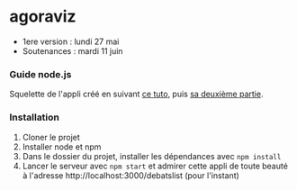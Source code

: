 # agoraviz


*  1ere version : lundi 27 mai
*  Soutenances : mardi 11 juin

### Guide node.js

Squelette de l'appli créé en suivant [ce tuto](https://closebrace.com/tutorials/2017-03-02/the-dead-simple-step-by-step-guide-for-front-end-developers-to-getting-up-and-running-with-nodejs-express-and-mongodb), puis [sa deuxième partie](https://closebrace.com/tutorials/2017-03-02/creating-a-simple-restful-web-app-with-nodejs-express-and-mongodb).

### Installation

1. Cloner le projet 
2. Installer node et npm
3. Dans le dossier du projet, installer les dépendances avec `npm install`
4. Lancer le serveur avec `npm start` et admirer cette appli de toute beauté à l'adresse http://localhost:3000/debatslist (pour l'instant)